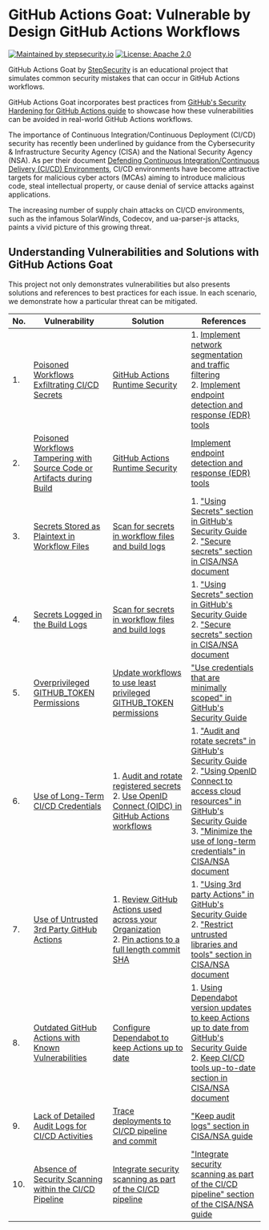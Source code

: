 # GitHub Actions Goat: Vulnerable by Design GitHub Actions Workflows

[![Maintained by stepsecurity.io](https://img.shields.io/badge/maintained%20by-stepsecurity.io-blueviolet)](https://stepsecurity.io/?utm_source=github&utm_medium=organic_oss&utm_campaign=harden-runner)
[![License: Apache 2.0](https://img.shields.io/badge/License-Apache%202.0-blue.svg)](https://raw.githubusercontent.com/step-security/harden-runner/main/LICENSE)

GitHub Actions Goat by [StepSecurity](stepsecurity.io) is an educational project that simulates common security mistakes that can occur in GitHub Actions workflows.

GitHub Actions Goat incorporates best practices from [GitHub's Security Hardening for GitHub Actions guide](https://docs.github.com/en/actions/security-guides/security-hardening-for-github-actions) to showcase how these vulnerabilities can be avoided in real-world GitHub Actions workflows.

The importance of Continuous Integration/Continuous Deployment (CI/CD) security has recently been underlined by guidance from the Cybersecurity & Infrastructure Security Agency (CISA) and the National Security Agency (NSA). As per their document [Defending Continuous Integration/Continuous Delivery (CI/CD) Environments](https://media.defense.gov/2023/Jun/28/2003249466/-1/-1/0/CSI_DEFENDING_CI_CD_ENVIRONMENTS.PDF), CI/CD environments have become attractive targets for malicious cyber actors (MCAs) aiming to introduce malicious code, steal intellectual property, or cause denial of service attacks against applications.

The increasing number of supply chain attacks on CI/CD environments, such as the infamous SolarWinds, Codecov, and ua-parser-js attacks, paints a vivid picture of this growing threat.

## Understanding Vulnerabilities and Solutions with GitHub Actions Goat

This project not only demonstrates vulnerabilities but also presents solutions and references to best practices for each issue. In each scenario, we demonstrate how a particular threat can be mitigated.

| No. | Vulnerability                                                                | Solution                                                                                                          | References                                                                                                                                                                                                                                                                                                                                                                                                                                                                                                                                                                  |
| --- | ---------------------------------------------------------------------------- | ----------------------------------------------------------------------------------------------------------------- | --------------------------------------------------------------------------------------------------------------------------------------------------------------------------------------------------------------------------------------------------------------------------------------------------------------------------------------------------------------------------------------------------------------------------------------------------------------------------------------------------------------------------------------------------------------------------- |
| 1.  | [Poisoned Workflows Exfiltrating CI/CD Secrets](#)                           | [GitHub Actions Runtime Security](#)                                                                              | 1. [Implement network segmentation and traffic filtering](https://media.defense.gov/2023/Jun/28/2003249466/-1/-1/0/CSI_DEFENDING_CI_CD_ENVIRONMENTS.PDF)<br/>2. [Implement endpoint detection and response (EDR) tools](https://media.defense.gov/2023/Jun/28/2003249466/-1/-1/0/CSI_DEFENDING_CI_CD_ENVIRONMENTS.PDF)                                                                                                                                                                                                                                                      |
| 2.  | [Poisoned Workflows Tampering with Source Code or Artifacts during Build](#) | [GitHub Actions Runtime Security](#)                                                                              | [Implement endpoint detection and response (EDR) tools](https://media.defense.gov/2023/Jun/28/2003249466/-1/-1/0/CSI_DEFENDING_CI_CD_ENVIRONMENTS.PDF)                                                                                                                                                                                                                                                                                                                                                                                                                      |
| 3.  | [Secrets Stored as Plaintext in Workflow Files](#)                           | [Scan for secrets in workflow files and build logs](#)                                                            | 1. ["Using Secrets" section in GitHub's Security Guide](https://docs.github.com/en/actions/security-guides/security-hardening-for-github-actions#using-secrets) <br/>2. ["Secure secrets" section in CISA/NSA document](https://media.defense.gov/2023/Jun/28/2003249466/-1/-1/0/CSI_DEFENDING_CI_CD_ENVIRONMENTS.PDF)                                                                                                                                                                                                                                                      |
| 4.  | [Secrets Logged in the Build Logs](#)                                        | [Scan for secrets in workflow files and build logs](#)                                                            | 1. ["Using Secrets" section in GitHub's Security Guide](https://docs.github.com/en/actions/security-guides/security-hardening-for-github-actions#using-secrets) <br/>2. ["Secure secrets" section in CISA/NSA document](https://media.defense.gov/2023/Jun/28/2003249466/-1/-1/0/CSI_DEFENDING_CI_CD_ENVIRONMENTS.PDF)                                                                                                                                                                                                                                                      |
| 5.  | [Overprivileged GITHUB_TOKEN Permissions](#)                                 | [Update workflows to use least privileged GITHUB_TOKEN permissions](#)                                            | ["Use credentials that are minimally scoped" in GitHub's Security Guide](https://docs.github.com/en/actions/security-guides/security-hardening-for-github-actions#using-secrets)                                                                                                                                                                                                                                                                                                                                                                                            |
| 6.  | [Use of Long-Term CI/CD Credentials](#)                                      | 1. [Audit and rotate registered secrets](#) <br/> 2. [Use OpenID Connect (OIDC) in GitHub Actions workflows](#)   | 1. ["Audit and rotate secrets" in GitHub's Security Guide](https://docs.github.com/en/actions/security-guides/security-hardening-for-github-actions#using-secrets) <br/>2. ["Using OpenID Connect to access cloud resources" in GitHub's Security Guide](https://docs.github.com/en/actions/security-guides/security-hardening-for-github-actions#using-openid-connect-to-access-cloud-resources) <br/>3. ["Minimize the use of long-term credentials" in CISA/NSA document](https://media.defense.gov/2023/Jun/28/2003249466/-1/-1/0/CSI_DEFENDING_CI_CD_ENVIRONMENTS.PDF) |
| 7.  | [Use of Untrusted 3rd Party GitHub Actions](#)                               | 1. [Review GitHub Actions used across your Organization](#) <br/> 2. [Pin actions to a full length commit SHA](#) | 1. ["Using 3rd party Actions" in GitHub's Security Guide](https://docs.github.com/en/actions/security-guides/security-hardening-for-github-actions#using-third-party-actions) <br/>2. ["Restrict untrusted libraries and tools" section in CISA/NSA document](https://media.defense.gov/2023/Jun/28/2003249466/-1/-1/0/CSI_DEFENDING_CI_CD_ENVIRONMENTS.PDF)                                                                                                                                                                                                                |
| 8.  | [Outdated GitHub Actions with Known Vulnerabilities](#)                      | [Configure Dependabot to keep Actions up to date](#)                                                              | 1. [Using Dependabot version updates to keep Actions up to date from GitHub's Security Guide](https://docs.github.com/en/actions/security-guides/security-hardening-for-github-actions#using-dependabot-version-updates-to-keep-actions-up-to-date) <br/>2. [Keep CI/CD tools up-to-date section in CISA/NSA document](https://media.defense.gov/2023/Jun/28/2003249466/-1/-1/0/CSI_DEFENDING_CI_CD_ENVIRONMENTS.PDF)                                                                                                                                                       |
| 9.  | [Lack of Detailed Audit Logs for CI/CD Activities](#)                        | [Trace deployments to CI/CD pipeline and commit](#)                                                               | ["Keep audit logs" section in CISA/NSA guide](https://media.defense.gov/2023/Jun/28/2003249466/-1/-1/0/CSI_DEFENDING_CI_CD_ENVIRONMENTS.PDF)                                                                                                                                                                                                                                                                                                                                                                                                                                |
| 10. | [Absence of Security Scanning within the CI/CD Pipeline](#)                  | [Integrate security scanning as part of the CI/CD pipeline](#)                                                    | ["Integrate security scanning as part of the CI/CD pipeline" section of the CISA/NSA guide](https://media.defense.gov/2023/Jun/28/2003249466/-1/-1/0/CSI_DEFENDING_CI_CD_ENVIRONMENTS.PDF)                                                                                                                                                                                                                                                                                                                                                                                  |
